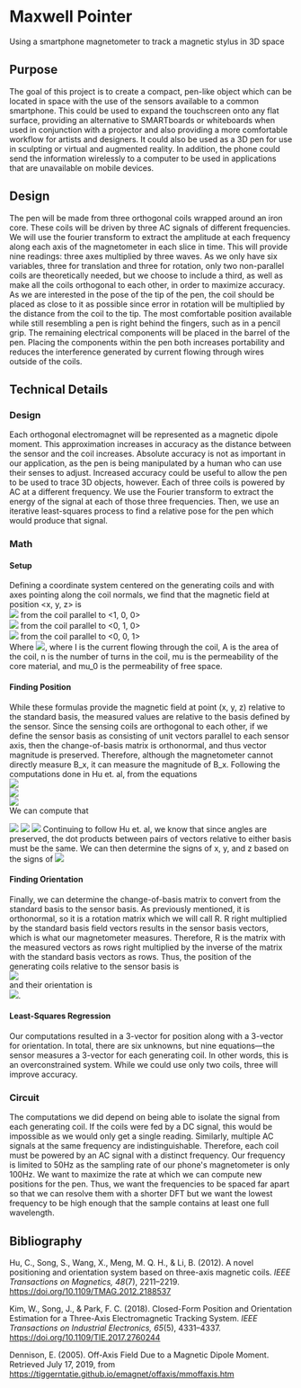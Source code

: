 # Maxwell Pointer
Using a smartphone magnetometer to track a magnetic stylus in 3D space

## Purpose
The goal of this project is to create a compact, pen-like object which can be located in space with the use of the sensors available to a common smartphone. This could be used to expand the touchscreen onto any flat surface, providing an alternative to SMARTboards or whiteboards when used in conjunction with a projector and also providing a more comfortable workflow for artists and designers. It could also be used as a 3D pen for use in sculpting or virtual and augmented reality. In addition, the phone could send the information wirelessly to a computer to be used in applications that are unavailable on mobile devices.
<!-- uwu -->
## Design
The pen will be made from three orthogonal coils wrapped around an iron core. These coils will be driven by three AC signals of different frequencies. We will use the fourier transform to extract the amplitude at each frequency along each axis of the magnetometer in each slice in time. This will provide nine readings: three axes multiplied by three waves. As we only have six variables, three for translation and three for rotation, only two non-parallel coils are theoretically needed, but we choose to include a third, as well as make all the coils orthogonal to each other, in order to maximize accuracy.
As we are interested in the pose of the tip of the pen, the coil should be placed as close to it as possible since error in rotation will be multiplied by the distance from the coil to the tip. The most comfortable position available while still resembling a pen is right behind the fingers, such as in a pencil grip.
The remaining electrical components will be placed in the barrel of the pen. Placing the components within the pen both increases portability and reduces the interference generated by current flowing through wires outside of the coils.

## Technical Details
### Design
Each orthogonal electromagnet will be represented as a magnetic dipole moment. This approximation increases in accuracy as the distance between the sensor and the coil increases. Absolute accuracy is not as important in our application, as the pen is being manipulated by a human who can use their senses to adjust. Increased accuracy could be useful to allow the pen to be used to trace 3D objects, however.
Each of three coils is powered by AC at a different frequency. We use the Fourier transform to extract the energy of the signal at each of those three frequencies. Then, we use an iterative least-squares process to find a relative pose for the pen which would produce that signal.

### Math
#### Setup
Defining a coordinate system centered on the generating coils and with axes pointing along the coil normals, we find that the magnetic field at position <x, y, z> is  
<img src="https://latex.codecogs.com/svg.latex?B_x%3DB_T%3C%5Cfrac%7B3x%5E2%7D%7Br%5E5%7D-%5Cfrac%7B1%7D%7BR%5E3%7D%2C%5Cfrac%7B3xy%7D%7BR%5E5%7D%2C%5Cfrac%7B3xz%7D%7BR%5E5%7D%3E"/> from the coil parallel to <1, 0, 0>  
<img src="https://latex.codecogs.com/svg.latex?B_y%3DB_T%3C%5Cfrac%7B3xy%7D%7BR%5E5%7D%2C%5Cfrac%7B3y%5E2%7D%7Br%5E5%7D-%5Cfrac%7B1%7D%7BR%5E3%7D%2C%5Cfrac%7B3yz%7D%7BR%5E5%7D%3E"/> from the coil parallel to <0, 1, 0>  
<img src="https://latex.codecogs.com/svg.latex?B_z%3DB_T%3C%5Cfrac%7B3xz%7D%7BR%5E5%7D%2C%5Cfrac%7B3yz%7D%7BR%5E5%7D%2C%5Cfrac%7B3z%5E2%7D%7Br%5E5%7D-%5Cfrac%7B1%7D%7BR%5E3%7D%3E"/> from the coil parallel to <0, 0, 1>  
Where <img src="https://latex.codecogs.com/svg.latex?B_T%3D%5Cfrac%7B%5Cmu_0nIA%7D%7B4%5Cpi%7D%282-%5Cfrac%7B%5Cmu_0%7D%7B%5Cmu%7D%29"/>, where I is the current flowing through the coil, A is the area of the coil, n is the number of turns in the coil, mu is the permeability of the core material, and mu_0 is the permeability of free space.
#### Finding Position
While these formulas provide the magnetic field at point (x, y, z) relative to the standard basis, the measured values are relative to the basis defined by the sensor. Since the sensing coils are orthogonal to each other, if we define the sensor basis as consisting of unit vectors parallel to each sensor axis, then the change-of-basis matrix is orthonormal, and thus vector magnitude is preserved. Therefore, although the magnetometer cannot directly measure B_x, it can measure the magnitude of B_x.
Following the computations done in Hu et. al, from the equations  
<img src="https://latex.codecogs.com/svg.latex?%7CB_x%7C%5E2%3D%7CB_T%7C%5E2%28%5Cfrac%7B3x%5E2%7D%7BR%5E8%7D&plus;%5Cfrac%7B1%7D%7BR%5E6%7D%29"/>  
<img src="https://latex.codecogs.com/svg.latex?%7CB_y%7C%5E2%3D%7CB_T%7C%5E2%28%5Cfrac%7B3y%5E2%7D%7BR%5E8%7D&plus;%5Cfrac%7B1%7D%7BR%5E6%7D%29"/>  
<img src="https://latex.codecogs.com/svg.latex?%7CB_z%7C%5E2%3D%7CB_T%7C%5E2%28%5Cfrac%7B3z%5E2%7D%7BR%5E8%7D&plus;%5Cfrac%7B1%7D%7BR%5E6%7D%29"/>  
We can compute that
<!--img src="https://latex.codecogs.com/svg.latex?x=\pm\frac{\sqrt{\frac{|B_x|^2}{B_T^2} - \frac{B^2}{6B_T^2}}}{\sqrt{3}(\frac{B^2}{6B_T^2})^{\frac{2}{3}}}"/ GitHub can't render this, need to URL encode it-->
<img src="https://latex.codecogs.com/svg.latex?x%3D%5Cpm%5Cfrac%7B%5Csqrt%7B%5Cfrac%7B%7CB_x%7C%5E2%7D%7BB_T%5E2%7D-%5Cfrac%7BB%5E2%7D%7B6B_T%5E2%7D%7D%7D%7B%5Csqrt%7B3%7D%28%5Cfrac%7BB%5E2%7D%7B6B_T%5E2%7D%29%5E%7B%5Cfrac%7B2%7D%7B3%7D%7D%7D"/>  
<img src="https://latex.codecogs.com/svg.latex?y%3D%5Cpm%5Cfrac%7B%5Csqrt%7B%5Cfrac%7B%7CB_y%7C%5E2%7D%7BB_T%5E2%7D-%5Cfrac%7BB%5E2%7D%7B6B_T%5E2%7D%7D%7D%7B%5Csqrt%7B3%7D%28%5Cfrac%7BB%5E2%7D%7B6B_T%5E2%7D%29%5E%7B%5Cfrac%7B2%7D%7B3%7D%7D%7D"/>  
<img src="https://latex.codecogs.com/svg.latex?z%3D%5Cpm%5Cfrac%7B%5Csqrt%7B%5Cfrac%7B%7CB_z%7C%5E2%7D%7BB_T%5E2%7D-%5Cfrac%7BB%5E2%7D%7B6B_T%5E2%7D%7D%7D%7B%5Csqrt%7B3%7D%28%5Cfrac%7BB%5E2%7D%7B6B_T%5E2%7D%29%5E%7B%5Cfrac%7B2%7D%7B3%7D%7D%7D"/>  
Continuing to follow Hu et. al, we know that since angles are preserved, the dot products between pairs of vectors relative to either basis must be the same. We can then determine the signs of x, y, and z based on the signs of <img src="https://latex.codecogs.com/svg.latex?B_x%5Ccdot%20B_y%5Ctext%7B%2C%20%7DB_x%5Ccdot%20B_z%5Ctext%7B%2C%20and%20%7DB_y%5Ccdot%20B_z"/>

#### Finding Orientation
Finally, we can determine the change-of-basis matrix to convert from the standard basis to the sensor basis. As previously mentioned, it is orthonormal, so it is a rotation matrix which we will call R.
R right multiplied by the standard basis field vectors results in the sensor basis vectors, which is what our magnetometer measures. Therefore, R is the matrix with the measured vectors as rows right multiplied by the inverse of the matrix with the standard basis vectors as rows.
Thus, the position of the generating coils relative to the sensor basis is  
<img src="https://latex.codecogs.com/svg.latex?-R%3Cx%2C%20y%2C%20z%3E"/>  
and their orientation is  
<img src="https://latex.codecogs.com/svg.latex?Re_1%5Ctext%7B%2C%20%7DRe_2%5Ctext%7B%2C%20and%20%7DRe_3"/>.

#### Least-Squares Regression
Our computations resulted in a 3-vector for position along with a 3-vector for orientation. In total, there are six unknowns, but nine equations—the sensor measures a 3-vector for each generating coil. In other words, this is an overconstrained system. While we could use only two coils, three will improve accuracy.

### Circuit
The computations we did depend on being able to isolate the signal from each generating coil. If the coils were fed by a DC signal, this would be impossible as we would only get a single reading. Similarly, multiple AC signals at the same frequency are indistinguishable. Therefore, each coil must be powered by an AC signal with a distinct frequency. Our frequency is limited to 50Hz as the sampling rate of our phone's magnetometer is only 100Hz. We want to maximize the rate at which we can compute new positions for the pen. Thus, we want the frequencies to be spaced far apart so that we can resolve them with a shorter DFT but we want the lowest frequency to be high enough that the sample contains at least one full wavelength.

## Bibliography
Hu, C., Song, S., Wang, X., Meng, M. Q. H., & Li, B. (2012). A novel positioning and orientation system based on three-axis magnetic coils. _IEEE Transactions on Magnetics, 48_(7), 2211–2219. https://doi.org/10.1109/TMAG.2012.2188537

Kim, W., Song, J., & Park, F. C. (2018). Closed-Form Position and Orientation Estimation for a Three-Axis Electromagnetic Tracking System. _IEEE Transactions on Industrial Electronics, 65_(5), 4331–4337. https://doi.org/10.1109/TIE.2017.2760244

Dennison, E. (2005). Off-Axis Field Due to a Magnetic Dipole Moment. Retrieved July 17, 2019, from https://tiggerntatie.github.io/emagnet/offaxis/mmoffaxis.htm
